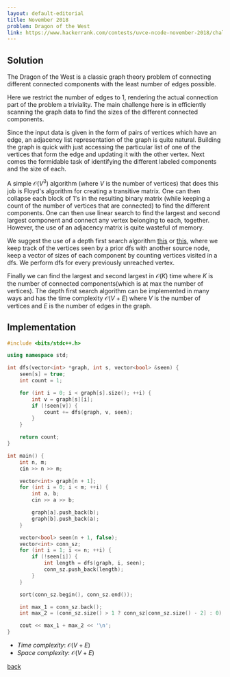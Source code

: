 ```yaml
---
layout: default-editorial
title: November 2018
problem: Dragon of the West
link: https://www.hackerrank.com/contests/uvce-ncode-november-2018/challenges/dragon-of-the-west-
---
```


## Solution 

The Dragon of the West is a classic graph theory problem of connecting different connected components with the least number of edges possible.   

Here we restrict the number of edges to 1, rendering the actual connection part of the problem a triviality.
The main challenge here is in efficiently scanning the graph data to find the sizes of the different connected components. 

Since the input data is given in the form of pairs of vertices which have an edge, an adjacency list representation of the graph is quite natural. 
Building the graph is quick with just accessing the particular list of one of the vertices that form the edge and updating it with the other vertex.
Next comes the formidable task of identifying the different labeled components and the size of each. 

A simple $\mathcal{O}(V^3)$ algorithm (where $V$ is the number of vertices) that does this job is Floyd's algorithm for creating a transitive matrix. 
One can then collapse each block of 1's in the resulting binary matrix (while keeping a count of the number of vertices that are connected) to find the different components. 
One can then use linear search to find the largest and second largest component and connect any vertex belonging to each, together. 
However, the use of an adjacency matrix is quite wasteful of memory.

We suggest the use of a depth first search algorithm [this](https://codeforces.com/blog/entry/16823) or [this](https://www.topcoder.com/community/competitive-programming/tutorials/introduction-to-graphs-and-their-data-structures-section-1/), 
where we keep track of the vertices seen by a prior dfs with another source node, keep a vector of sizes of each component by counting vertices visited in a dfs. 
We perform dfs for every previously unreached vertex. 

Finally we can find the largest and second largest in $\mathcal{O}(K)$ time where $K$ is the number of connected components(which is at max the number of vertices). 
The depth first search algorithm can be implemented in many ways and has the time complexity $\mathcal{O}(V+E)$ where $V$ is the number of vertices and $E$ is the number of edges in the graph.



## Implementation

```cpp
#include <bits/stdc++.h>

using namespace std;

int dfs(vector<int> *graph, int s, vector<bool> &seen) {
    seen[s] = true;
    int count = 1;

    for (int i = 0; i < graph[s].size(); ++i) {
        int v = graph[s][i];
        if (!seen[v]) {
            count += dfs(graph, v, seen);              
        }
    }

    return count;
}

int main() {
    int n, m;
    cin >> n >> m;

    vector<int> graph[n + 1];
    for (int i = 0; i < m; ++i) {
        int a, b;
        cin >> a >> b;

        graph[a].push_back(b);
        graph[b].push_back(a);
    }

    vector<bool> seen(n + 1, false);
    vector<int> conn_sz;
    for (int i = 1; i <= n; ++i) {
        if (!seen[i]) {
            int length = dfs(graph, i, seen);
            conn_sz.push_back(length);
        }
    }

    sort(conn_sz.begin(), conn_sz.end());

    int max_1 = conn_sz.back();
    int max_2 = (conn_sz.size() > 1 ? conn_sz[conn_sz.size() - 2] : 0);

    cout << max_1 + max_2 << '\n';
}
```

* _Time complexity_: $\mathcal{O}(V + E)$
* _Space complexity_: $\mathcal{O}(V + E)$

[back](./index.html)

